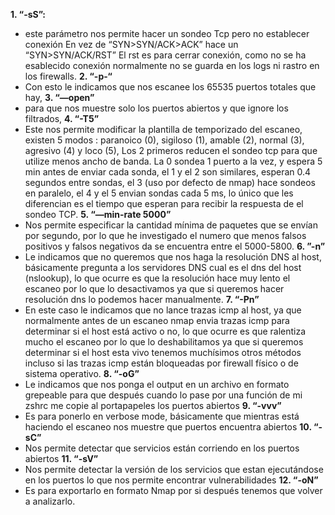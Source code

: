 **1. “-sS”:**
  - este parámetro nos permite hacer un sondeo Tcp pero no establecer conexión En vez de “SYN>SYN/ACK>ACK” hace un “SYN>SYN/ACK/RST” El rst es para cerrar conexión, como no se ha esablecido conexión normalmente no se guarda en los logs ni rastro en los firewalls. 
**2.	“-p-“**
  - Con esto le indicamos que nos escanee los 65535 puertos totales que hay, 
**3. “—open”** 
  -	para que nos muestre solo los puertos abiertos y que ignore los filtrados, 
**4. “-T5”** 
  - Este nos permite modificar la plantilla de temporizado del escaneo, existen 5 modos : paranoico (0), sigiloso (1), amable (2), normal (3), agresivo (4) y loco (5), Los 2 primeros reducen el sondeo tcp para que utilize menos ancho de banda. La 0 sondea 1 puerto a la vez, y espera 5 min antes de enviar cada sonda, el 1 y el 2 son similares, esperan 0.4 segundos entre sondas, el 3 (uso por defecto de nmap) hace sondeos en paralelo, el 4 y el 5 envian sondas cada 5 ms, lo único que les diferencian es el tiempo que esperan para recibir la respuesta de el sondeo TCP. 
**5. “—min-rate 5000”**
  -	Nos permite especificar la cantidad mínima de paquetes que se envían por segundo, por lo que he investigado el numero que menos falsos positivos y falsos negativos da se encuentra entre el 5000-5800. 
**6. ”-n”** 
  -	Le indicamos que no queremos que nos haga la resolución DNS al host, básicamente pregunta a los servidores DNS cual es el dns del host (nslookup), lo que ocurre es que la resolución hace muy lento el escaneo por lo que lo desactivamos ya que si queremos hacer resolución dns lo podemos hacer manualmente. 
**7. “-Pn”**
  - En este caso le indicamos que no lance trazas icmp al host, ya que normalmente antes de un escaneo nmap envia trazas icmp para determinar si el host está activo o no, lo que ocurre es que ralentiza mucho el escaneo por lo que lo deshabilitamos ya que si queremos determinar si el host esta vivo tenemos muchísimos otros métodos incluso si las trazas icmp están bloqueadas por firewall físico o de sistema operativo.
**8. “-oG”**
  - Le indicamos que nos ponga el output en un archivo en formato grepeable para que después cuando lo pase por una función de mi zshrc me copie al portapapeles los puertos abiertos
**9. “-vvv”**
  -	Es para ponerlo en verbose mode, básicamente que mientras está haciendo el escaneo nos muestre que puertos encuentra abiertos
**10. “-sC”**
  -	Nos permite detectar que servicios están corriendo en los puertos abiertos
**11. “-sV”**
  -	Nos permite detectar la versión de los servicios que estan ejecutándose en los puertos lo que nos permite encontrar vulnerabilidades 
**12. “-oN”**
  -	Es para exportarlo en formato Nmap por si después tenemos que volver a analizarlo.
